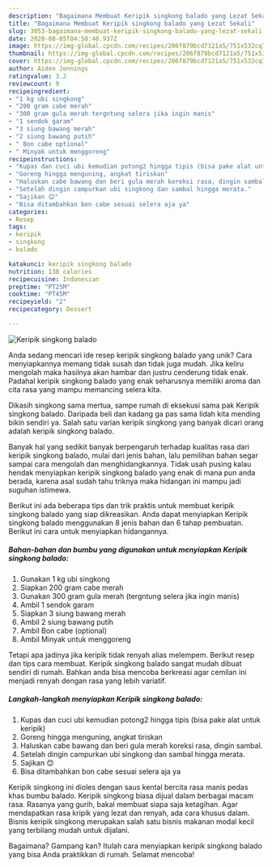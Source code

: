 ```yaml
---
description: "Bagaimana Membuat Keripik singkong balado yang Lezat Sekali"
title: "Bagaimana Membuat Keripik singkong balado yang Lezat Sekali"
slug: 3053-bagaimana-membuat-keripik-singkong-balado-yang-lezat-sekali
date: 2020-08-05T04:58:40.937Z
image: https://img-global.cpcdn.com/recipes/206f879bcd7121a5/751x532cq70/keripik-singkong-balado-foto-resep-utama.jpg
thumbnail: https://img-global.cpcdn.com/recipes/206f879bcd7121a5/751x532cq70/keripik-singkong-balado-foto-resep-utama.jpg
cover: https://img-global.cpcdn.com/recipes/206f879bcd7121a5/751x532cq70/keripik-singkong-balado-foto-resep-utama.jpg
author: Aiden Jennings
ratingvalue: 3.2
reviewcount: 9
recipeingredient:
- "1 kg ubi singkong"
- "200 gram cabe merah"
- "300 gram gula merah tergntung selera jika ingin manis"
- "1 sendok garam"
- "3 siung bawang merah"
- "2 siung bawang putih"
- " Bon cabe optional"
- " Minyak untuk menggoreng"
recipeinstructions:
- "Kupas dan cuci ubi kemudian potong2 hingga tipis (bisa pake alat untuk keripik)"
- "Goreng hingga menguning, angkat tiriskan"
- "Haluskan cabe bawang dan beri gula merah koreksi rasa, dingin sambal."
- "Setelah dingin campurkan ubi singkong dan sambal hingga merata."
- "Sajikan 😊"
- "Bisa ditambahkan bon cabe sesuai selera aja ya"
categories:
- Resep
tags:
- keripik
- singkong
- balado

katakunci: keripik singkong balado 
nutrition: 138 calories
recipecuisine: Indonesian
preptime: "PT25M"
cooktime: "PT45M"
recipeyield: "2"
recipecategory: Dessert

---
```



![Keripik singkong balado](https://img-global.cpcdn.com/recipes/206f879bcd7121a5/751x532cq70/keripik-singkong-balado-foto-resep-utama.jpg)

Anda sedang mencari ide resep keripik singkong balado yang unik? Cara menyiapkannya memang tidak susah dan tidak juga mudah. Jika keliru mengolah maka hasilnya akan hambar dan justru cenderung tidak enak. Padahal keripik singkong balado yang enak seharusnya memiliki aroma dan cita rasa yang mampu memancing selera kita.

Dikasih singkong sama mertua, sampe rumah di eksekusi sama pak Keripik singkong balado. Daripada beli dan kadang ga pas sama lidah kita mending bikin sendiri ya. Salah satu varian keripik singkong yang banyak dicari orang adalah keripik singkong balado.

Banyak hal yang sedikit banyak berpengaruh terhadap kualitas rasa dari keripik singkong balado, mulai dari jenis bahan, lalu pemilihan bahan segar sampai cara mengolah dan menghidangkannya. Tidak usah pusing kalau hendak menyiapkan keripik singkong balado yang enak di mana pun anda berada, karena asal sudah tahu triknya maka hidangan ini mampu jadi suguhan istimewa.


Berikut ini ada beberapa tips dan trik praktis untuk membuat keripik singkong balado yang siap dikreasikan. Anda dapat menyiapkan Keripik singkong balado menggunakan 8 jenis bahan dan 6 tahap pembuatan. Berikut ini cara untuk menyiapkan hidangannya.

<!--inarticleads1-->

##### Bahan-bahan dan bumbu yang digunakan untuk menyiapkan Keripik singkong balado:

1. Gunakan 1 kg ubi singkong
1. Siapkan 200 gram cabe merah
1. Gunakan 300 gram gula merah (tergntung selera jika ingin manis)
1. Ambil 1 sendok garam
1. Siapkan 3 siung bawang merah
1. Ambil 2 siung bawang putih
1. Ambil  Bon cabe (optional)
1. Ambil  Minyak untuk menggoreng


Tetapi apa jadinya jika keripik tidak renyah alias melempem. Berikut resep dan tips cara membuat. Keripik singkong balado sangat mudah dibuat sendiri di rumah. Bahkan anda bisa mencoba berkreasi agar cemilan ini menjadi renyah dengan rasa yang lebih variatif. 

<!--inarticleads2-->

##### Langkah-langkah menyiapkan Keripik singkong balado:

1. Kupas dan cuci ubi kemudian potong2 hingga tipis (bisa pake alat untuk keripik)
1. Goreng hingga menguning, angkat tiriskan
1. Haluskan cabe bawang dan beri gula merah koreksi rasa, dingin sambal.
1. Setelah dingin campurkan ubi singkong dan sambal hingga merata.
1. Sajikan 😊
1. Bisa ditambahkan bon cabe sesuai selera aja ya


Keripik singkong ini dioles dengan saus kental bercita rasa manis pedas khas bumbu balado. Keripik singkong biasa dijual dalam berbagai macam rasa. Rasanya yang gurih, bakal membuat siapa saja ketagihan. Agar mendapatkan rasa kripik yang lezat dan renyah, ada cara khusus dalam. Bisnis keripik singkong merupakan salah satu bisnis makanan modal kecil yang terbilang mudah untuk dijalani. 

Bagaimana? Gampang kan? Itulah cara menyiapkan keripik singkong balado yang bisa Anda praktikkan di rumah. Selamat mencoba!
